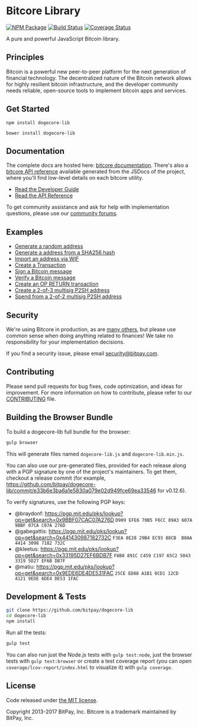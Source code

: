 Bitcore Library
=======

[![NPM Package](https://img.shields.io/npm/v/dogecore-lib.svg?style=flat-square)](https://www.npmjs.org/package/dogecore-lib)
[![Build Status](https://img.shields.io/travis/bitpay/dogecore-lib.svg?branch=master&style=flat-square)](https://travis-ci.org/bitpay/dogecore-lib)
[![Coverage Status](https://img.shields.io/coveralls/bitpay/dogecore-lib.svg?style=flat-square)](https://coveralls.io/r/bitpay/dogecore-lib)

A pure and powerful JavaScript Bitcoin library.

## Principles

Bitcoin is a powerful new peer-to-peer platform for the next generation of financial technology. The decentralized nature of the Bitcoin network allows for highly resilient bitcoin infrastructure, and the developer community needs reliable, open-source tools to implement bitcoin apps and services.

## Get Started

```
npm install dogecore-lib
```

```
bower install dogecore-lib
```

## Documentation

The complete docs are hosted here: [bitcore documentation](http://bitcore.io/guide/). There's also a [bitcore API reference](http://bitcore.io/api/) available generated from the JSDocs of the project, where you'll find low-level details on each bitcore utility.

- [Read the Developer Guide](http://bitcore.io/guide/)
- [Read the API Reference](http://bitcore.io/api/)

To get community assistance and ask for help with implementation questions, please use our [community forums](https://forum.bitcore.io/).

## Examples

* [Generate a random address](https://github.com/bitpay/dogecore-lib/blob/master/docs/examples.md#generate-a-random-address)
* [Generate a address from a SHA256 hash](https://github.com/bitpay/dogecore-lib/blob/master/docs/examples.md#generate-a-address-from-a-sha256-hash)
* [Import an address via WIF](https://github.com/bitpay/dogecore-lib/blob/master/docs/examples.md#import-an-address-via-wif)
* [Create a Transaction](https://github.com/bitpay/dogecore-lib/blob/master/docs/examples.md#create-a-transaction)
* [Sign a Bitcoin message](https://github.com/bitpay/dogecore-lib/blob/master/docs/examples.md#sign-a-bitcoin-message)
* [Verify a Bitcoin message](https://github.com/bitpay/dogecore-lib/blob/master/docs/examples.md#verify-a-bitcoin-message)
* [Create an OP RETURN transaction](https://github.com/bitpay/dogecore-lib/blob/master/docs/examples.md#create-an-op-return-transaction)
* [Create a 2-of-3 multisig P2SH address](https://github.com/bitpay/dogecore-lib/blob/master/docs/examples.md#create-a-2-of-3-multisig-p2sh-address)
* [Spend from a 2-of-2 multisig P2SH address](https://github.com/bitpay/dogecore-lib/blob/master/docs/examples.md#spend-from-a-2-of-2-multisig-p2sh-address)


## Security

We're using Bitcore in production, as are [many others](http://bitcore.io#projects), but please use common sense when doing anything related to finances! We take no responsibility for your implementation decisions.

If you find a security issue, please email security@bitpay.com.

## Contributing

Please send pull requests for bug fixes, code optimization, and ideas for improvement. For more information on how to contribute, please refer to our [CONTRIBUTING](https://github.com/bitpay/dogecore-lib/blob/master/CONTRIBUTING.md) file.

## Building the Browser Bundle

To build a dogecore-lib full bundle for the browser:

```sh
gulp browser
```

This will generate files named `dogecore-lib.js` and `dogecore-lib.min.js`.

You can also use our pre-generated files, provided for each release along with a PGP signature by one of the project's maintainers. To get them, checkout a release commit (for example, https://github.com/bitpay/dogecore-lib/commit/e33b6e3ba6a1e5830a079e02d949fce69ea33546 for v0.12.6).

To verify signatures, use the following PGP keys:
- @braydonf: https://pgp.mit.edu/pks/lookup?op=get&search=0x9BBF07CAC07A276D `D909 EFE6 70B5 F6CC 89A3 607A 9BBF 07CA C07A 276D`
- @gabegattis: https://pgp.mit.edu/pks/lookup?op=get&search=0x441430987182732C `F3EA 8E28 29B4 EC93 88CB  B0AA 4414 3098 7182 732C`
- @kleetus: https://pgp.mit.edu/pks/lookup?op=get&search=0x33195D27EF6BDB7F `F8B0 891C C459 C197 65C2 5043 3319 5D27 EF6B DB7F`
- @matiu: https://pgp.mit.edu/pks/lookup?op=get&search=0x9EDE6DE4DE531FAC `25CE ED88 A1B1 0CD1 12CD  4121 9EDE 6DE4 DE53 1FAC`


## Development & Tests

```sh
git clone https://github.com/bitpay/dogecore-lib
cd dogecore-lib
npm install
```

Run all the tests:

```sh
gulp test
```

You can also run just the Node.js tests with `gulp test:node`, just the browser tests with `gulp test:browser`
or create a test coverage report (you can open `coverage/lcov-report/index.html` to visualize it) with `gulp coverage`.

## License

Code released under [the MIT license](https://github.com/bitpay/dogecore-lib/blob/master/LICENSE).

Copyright 2013-2017 BitPay, Inc. Bitcore is a trademark maintained by BitPay, Inc.
